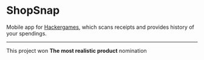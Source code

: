 # ShopSnap
Mobile app for [Hackergames](http://www.hackergames.lt/), which scans receipts and provides history of your spendings.
***
This project won **The most realistic product** nomination
